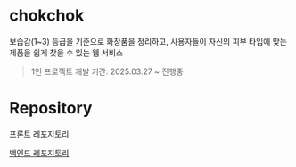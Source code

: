 # chokchok
 보습감(1~3) 등급을 기준으로 화장품을 정리하고, 사용자들이 자신의 피부 타입에 맞는 제품을 쉽게 찾을 수 있는 웹 서비스
> 1인 프로젝트
> 개발 기간: 2025.03.27 ~ 진행중

# Repository
[프론트 레포지토리]()

[백엔드 레포지토리](https://github.com/Joo-v7/chokchok-backend)
